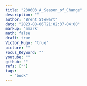 ```yaml
---
title: "230603_A_Season_of_Change"
description: ""
author: "Brent Stewart"
date: "2023-08-06T21:02:37-04:00"
markup: 'mmark'
math: false
draft: true
Victor_Hugo: "true"
picture: ""
Focus_Keyword: ""
youtube: ""
github: ""
refs: [""]
tags:
  - "book"
---
```


